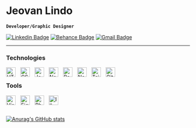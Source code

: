 <link rel="stylesheet" href="https://cdn.jsdelivr.net/gh/devicons/devicon@v2.15.1/devicon.min.css">

# Jeovan Lindo

**`Developer/Graphic Designer`**

<!-- ABOUT ME
Descrição sobre minha pessoa e eu mesmo, também o que eu quero (talvez usar o mesmo texto para o site de portfolio)
Explicar também meu processo de criação (código, vídeo, design) -->

[![Linkedin Badge](https://img.shields.io/badge/-Jeovan%20Lindo-084675?style=flat-square&logo=Linkedin&logoColor=white&link=https://www.linkedin.com/in/jeovan-lindo-9a9a28251/)](https://www.linkedin.com/in/jeovan-lindo-9a9a28251/)
[![Behance Badge](https://img.shields.io/badge/-JeovanLindo-084675?style=flat-square&logo=Behance&logoColor=white&link=https://www.behance.net/jeovanjnior/)](https://www.behance.net/jeovanjnior/)
[![Gmail Badge](https://img.shields.io/badge/-jeovanjrlindo@gmail.com-084675?style=flat-square&logo=Gmail&logoColor=white&link=mailto:jeovanjrlindo@gmail.com)](mailto:jeovanjrlindo@gmail.com)

---

### Technologies

<img align="left" alt="HTML5" width="26px" src="https://cdn.jsdelivr.net/gh/devicons/devicon/icons/html5/html5-original.svg" style="padding-right:10px;" />
<img align="left" alt="CSS3" width="26px" src="https://cdn.jsdelivr.net/gh/devicons/devicon/icons/css3/css3-original.svg" style="padding-right:10px;" />
<img align="left" alt="JavaScript" width="26px" src="https://cdn.jsdelivr.net/gh/devicons/devicon/icons/javascript/javascript-original.svg" style="padding-right:10px;" />
<img align="left" alt="Node JS" width="26px" src="https://cdn.jsdelivr.net/gh/devicons/devicon/icons/nodejs/nodejs-original.svg" style="padding-right:10px;" />
<img align="left" alt="React" width="26px" src="https://cdn.jsdelivr.net/gh/devicons/devicon/icons/react/react-original.svg" style="padding-right:10px;" />
<img align="left" alt="Next JS" width="26px" src="https://cdn.jsdelivr.net/gh/devicons/devicon/icons/nextjs/nextjs-original.svg" style="padding-right:10px;" />
<img align="left" alt="Tailwind CSS" width="26px" src="https://cdn.jsdelivr.net/gh/devicons/devicon/icons/tailwindcss/tailwindcss-plain.svg" style="padding-right:10px;" />
<img align="left" alt="Git" width="26px" src="https://cdn.jsdelivr.net/gh/devicons/devicon/icons/git/git-original.svg" style="padding-right:10px;" />
<br/>

### Tools

<img align="left" alt="Visual Studio Code" width="26px" src="https://cdn.jsdelivr.net/gh/devicons/devicon/icons/vscode/vscode-original.svg" style="padding-right:10px;" />
<img align="left" alt="Figma" width="26px" src="https://cdn.jsdelivr.net/gh/devicons/devicon/icons/figma/figma-original.svg" style="padding-right:10px;" />
<img align="left" alt="Photoshop" width="26px" src="https://cdn.jsdelivr.net/gh/devicons/devicon/icons/photoshop/photoshop-plain.svg" style="padding-right:10px;" />
<img align="left" alt="Illustrator" width="26px" src="https://cdn.jsdelivr.net/gh/devicons/devicon/icons/illustrator/illustrator-plain.svg" style="padding-right:10px;" />
<br/>

#

<!-- SCRIPT P/ PEGAR VIDEOS
checar tutorial no vídeo
https://youtu.be/9A8sQZDRn5o -->

[![Anurag's GitHub stats](https://github-readme-stats.vercel.app/api?username=pedrosenav&show_icons=true&theme=github_dark_dimmed)](https://github.com/pedrosenav/github-readme-stats)

<!-- OPCIONAL
<details>
  <summary><h3>Jornada dev</h3></summary>
  Resumo de como foi que eu comecei a programar e os etc etc
</details> -->

